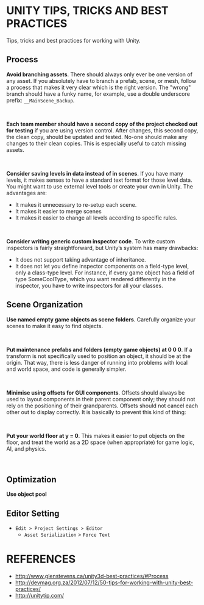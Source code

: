 # UNITY TIPS, TRICKS AND BEST PRACTICES
Tips, tricks and best practices for working with Unity.

## Process
**Avoid branching assets**. There should always only ever be one version of any asset. If you absolutely have to branch a prefab, scene, or mesh, follow a process that makes it very clear which is the right version. The "wrong" branch should have a funky name, for example, use a double underscore prefix: `__MainScene_Backup`.

<br/>

**Each team member should have a second copy of the project checked out for testing** if you are using version control. After changes, this second copy, the clean copy, should be updated and tested. No-one should make any changes to their clean copies. This is especially useful to catch missing assets.

<br/>

**Consider saving levels in data instead of in scenes**. If you have many levels, it makes senses to have a standard text format for those level data. You might want to use external level tools or create your own in Unity. The advantages are:

* It makes it unnecessary to re-setup each scene.
* It makes it easier to merge scenes
* It makes it easier to change all levels according to specific rules.

<br/>

**Consider writing generic custom inspector code**. To write custom inspectors is fairly straightforward, but Unity’s system has many drawbacks:

* It does not support taking advantage of inheritance.
* It does not let you define inspector components on a field-type level, only a class-type level. For instance, if every game object has a field of type SomeCoolType, which you want rendered differently in the inspector, you have to write inspectors for all your classes.


## Scene Organization
**Use named empty game objects as scene folders**. Carefully organize your scenes to make it easy to find objects.

<br/>

**Put maintenance prefabs and folders (empty game objects) at 0 0 0**. If a transform is not specifically used to position an object, it should be at the origin. That way, there is less danger of running into problems with local and world space, and code is generally simpler.

<br/>

**Minimise using offsets for GUI components**. Offsets should always be used to layout components in their parent component only; they should not rely on the positioning of their grandparents. Offsets should not cancel each other out to display correctly. It is basically to prevent this kind of thing:

<br/>

**Put your world floor at y = 0**. This makes it easier to put objects on the floor, and treat the world as a 2D space (when appropriate) for game logic, AI, and physics.

<br/>


## Optimization
**Use object pool**

## Editor Setting
* `Edit > Project Settings > Editor`
    * `Asset Serialization` > `Force Text`

# REFERENCES
* http://www.glenstevens.ca/unity3d-best-practices/#Process
* http://devmag.org.za/2012/07/12/50-tips-for-working-with-unity-best-practices/
* http://unitytip.com/
